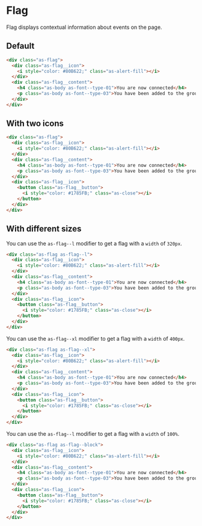 # Flag

Flag displays contextual information about events on the page.

## Default

```html
<div class="as-flag">
  <div class="as-flag__icon">
    <i style="color: #80B622;" class="as-alert-fill"></i>
  </div>
  <div class="as-flag__content">
    <h4 class="as-body as-font--type-01">You are now connected</h4>
    <p class="as-body as-font--type-03">You have been added to the group “New Store on this region”</p>
  </div>
</div>
```

## With two icons

```html
<div class="as-flag">
  <div class="as-flag__icon">
    <i style="color: #80B622;" class="as-alert-fill"></i>
  </div>
  <div class="as-flag__content">
    <h4 class="as-body as-font--type-01">You are now connected</h4>
    <p class="as-body as-font--type-03">You have been added to the group “New Store on this region”</p>
  </div>
  <div class="as-flag__icon">
    <button class="as-flag__button">
      <i style="color: #1785FB;" class="as-close"></i>
    </button>
  </div>
</div>
```

## With different sizes

You can use the `as-flag--l` modifier to get a flag with a `width` of `320px`.

```html
<div class="as-flag as-flag--l">
  <div class="as-flag__icon">
    <i style="color: #80B622;" class="as-alert-fill"></i>
  </div>
  <div class="as-flag__content">
    <h4 class="as-body as-font--type-01">You are now connected</h4>
    <p class="as-body as-font--type-03">You have been added to the group “New Store on this region”</p>
  </div>
  <div class="as-flag__icon">
    <button class="as-flag__button">
      <i style="color: #1785FB;" class="as-close"></i>
    </button>
  </div>
</div>
```

You can use the `as-flag--xl` modifier to get a flag with a `width` of `400px`.

```html
<div class="as-flag as-flag--xl">
  <div class="as-flag__icon">
    <i style="color: #80B622;" class="as-alert-fill"></i>
  </div>
  <div class="as-flag__content">
    <h4 class="as-body as-font--type-01">You are now connected</h4>
    <p class="as-body as-font--type-03">You have been added to the group “New Store on this region”</p>
  </div>
  <div class="as-flag__icon">
    <button class="as-flag__button">
      <i style="color: #1785FB;" class="as-close"></i>
    </button>
  </div>
</div>
```

You can use the `as-flag--l` modifier to get a flag with a `width` of `100%`.

```html
<div class="as-flag as-flag--block">
  <div class="as-flag__icon">
    <i style="color: #80B622;" class="as-alert-fill"></i>
  </div>
  <div class="as-flag__content">
    <h4 class="as-body as-font--type-01">You are now connected</h4>
    <p class="as-body as-font--type-03">You have been added to the group “New Store on this region”</p>
  </div>
  <div class="as-flag__icon">
    <button class="as-flag__button">
      <i style="color: #1785FB;" class="as-close"></i>
    </button>
  </div>
</div>
```
